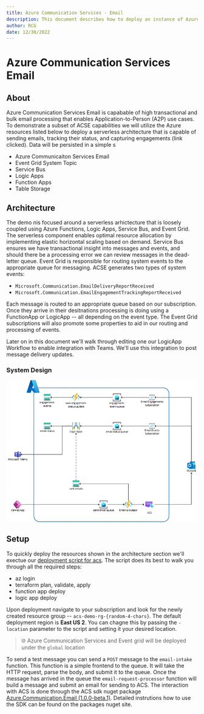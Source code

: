 ```yaml
---
title: Azure Communication Services - Email
description: This document describes how to deploy an instance of Azure Communication Service with Email Services and how to handle email status events and engagements.  
author: RCG
date: 12/30/2022
---
```

# Azure Communication Services Email

## About

Azure Communication Services Email is capabable of high transactional and bulk email processing that enables Application-to-Person (A2P) use cases.  To demonstrate a subset of ACSE capabilities we will utilize the Azure resources listed below to deploy a serverless architecture that is capable of sending emails, tracking their status, and capturing engagements (link clicked).  Data will be persisted in a simple s

- Azure Communicaiton Services Email
- Event Grid System Topic
- Service Bus
- Logic Apps
- Function Apps
- Table Storage

## Architecture

The demo nis focused around a serverless arhictecture that is loosely coupled using Azure Functions, Logic Apps, Service Bus, and Event Grid. The serverless component enables optimal resource allocation by implementing elastic horizontal scaling based on demand. Service Bus ensures we have transactional insight into messages and events, and should there be a processing error we can review messages in the dead-letter queue. Event Grid is responsible for routing system events to the appropriate queue for messaging. ACSE generates two types of system events:

- `Microsoft.Communication.EmailDeliveryReportReceived`
- `Microsoft.Communication.EmailEngagementTrackingReportReceived`

Each message is routed to an appropriate queue based on our subscription.  Once they arrive in their desitnations processing is doing using a FunctionApp or LogicApp -- all depending on the event type. The Event Grid subscriptions will also promote some properties to aid in our routing and processing of events.

Later on in this document we'll walk through editing one our LogicApp Workflow to enable integration with Teams.  We'll use this integration to post message delivery updates.

### System Design

![acs-architecture](../media/acs-email-transmit-serverless.jpg)

## Setup

To quickly deploy the resources shown in the architecture section we'll exectue our [deployment script for acs](../../scripts/deployments/acs/deployment.ps1). The script does its best to walk you through all the required steps:

- az login
- terraform plan, validate, apply
- function app deploy
- logic app deploy

Upon deployment navigate to your subscription and look for the newly created resource group -- `acs-demo-rg-{random-4-chars}`.  The default deployment region is **East US 2**. You can chagne this by passing the `-location` parameter to the script and setting it your desired location.  

> :globe_with_meridians:
> Azure Communication Services and Event grid will be deployed under the `global` location

To send a test message you can send a `POST` message to the `email-intake` function.  This function is a simple frontend to the queue.  It will take the HTTP request, parse the body, and submit it to the queue.  Once the message has arrived in the queue the `email-request-processor` function will build a message and submit an email for sending to ACS.  The interaction with ACS is done through the ACS sdk nuget package [Azure.Communication.Email (1.0.0-beta.1)](https://www.nuget.org/packages/Azure.Communication.Email). Detailed instrutions how to use the SDK can be found on the packages nuget site.
